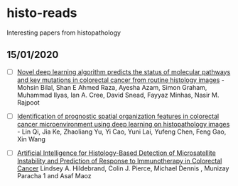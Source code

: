 # histo-reads
Interesting papers from histopathology

## 15/01/2020
- [ ] [Novel deep learning algorithm predicts the status of molecular pathways and key mutations in colorectal cancer from routine histology images](https://www.medrxiv.org/content/10.1101/2021.01.19.21250122v1.full) - Mohsin Bilal, Shan E Ahmed Raza, Ayesha Azam, Simon Graham, Muhammad Ilyas, Ian A. Cree, David Snead, Fayyaz Minhas, Nasir M. Rajpoot

- [ ] [Identification of prognostic spatial organization features in colorectal cancer microenvironment using deep learning on histopathology images](https://www.sciencedirect.com/science/article/pii/S2590124921000043) - Lin Qi, Jia Ke, Zhaoliang Yu, Yi Cao, Yuni Lai, Yufeng Chen, Feng Gao, Xin Wang

- [ ] [Artificial Intelligence for Histology-Based Detection of Microsatellite Instability and Prediction of Response to Immunotherapy in Colorectal Cancer](https://www.mdpi.com/2072-6694/13/3/391) Lindsey A. Hildebrand, Colin J. Pierce, Michael Dennis , Munizay Paracha 1 and Asaf Maoz

